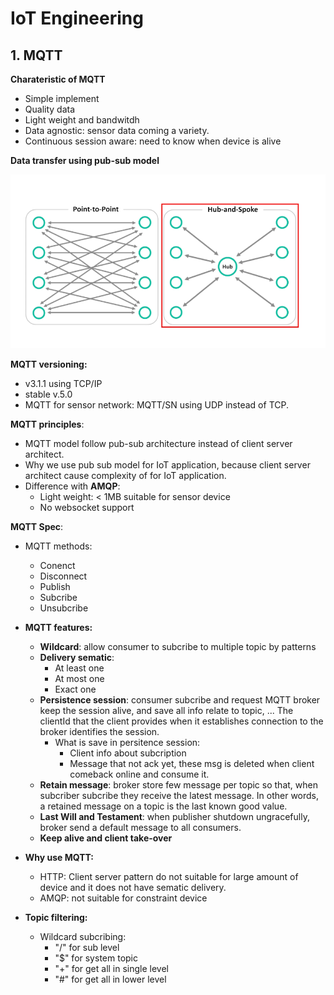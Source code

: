# IoT Engineering


## 1. MQTT

**Charateristic of MQTT**
- Simple implement
- Quality data
- Light weight and bandwitdh
- Data agnostic: sensor data coming a variety.
- Continuous session aware: need to know when device is alive

**Data transfer using pub-sub model**

![](img/iot-1.png) 

**MQTT versioning:**
- v3.1.1 using TCP/IP
- stable v.5.0
- MQTT for sensor network: MQTT/SN using UDP instead of TCP.

**MQTT principles**:
- MQTT model follow pub-sub architecture instead of client server architect.
- Why we use pub sub model for IoT application, because client server architect cause complexity of for IoT application.
- Difference with **AMQP**:
  - Light weight: < 1MB suitable for sensor device
  - No websocket support
  
**MQTT Spec**:
- MQTT methods:
  - Conenct
  - Disconnect
  - Publish
  - Subcribe
  - Unsubcribe

- **MQTT features:**
  - **Wildcard**: allow consumer to subcribe to multiple topic by patterns
  - **Delivery sematic**:
    - At least one
    - At most one
    - Exact one
  - **Persistence session**: consumer subcribe and request MQTT broker keep the session alive, and save all info relate to topic, ... The clientId that the client provides when it establishes connection to the broker identifies the session. 
    - What is save in persitence session:
      - Client info about subcription
      - Message that not ack yet, these msg is deleted when client comeback online and consume it. 
  - **Retain message**: broker store few message per topic so that, when subcriber subcribe they receive the latest message. In other words, a retained message on a topic is the last known good value.
  - **Last Will and Testament**: when publisher shutdown ungracefully, broker send a default message to all consumers.
  - **Keep alive and client take-over**
  
- **Why use MQTT:**
  - HTTP: Client server pattern do not suitable for large amount of device and it does not have sematic delivery.
  - AMQP: not suitable for constraint device
  
- **Topic filtering:**
  - Wildcard subcribing:
    - "/" for sub level
    - "$" for system topic
    - "+" for get all in single level
    - "#" for get all in lower level
